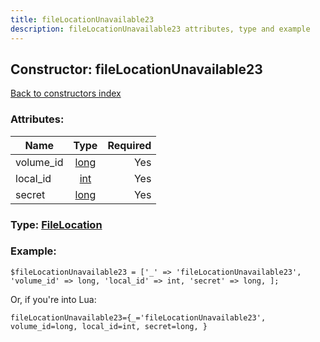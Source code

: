 ```yaml
---
title: fileLocationUnavailable23
description: fileLocationUnavailable23 attributes, type and example
---
```

## Constructor: fileLocationUnavailable23  
[Back to constructors index](index.md)



### Attributes:

| Name     |    Type       | Required |
|----------|:-------------:|---------:|
|volume\_id|[long](../types/long.md) | Yes|
|local\_id|[int](../types/int.md) | Yes|
|secret|[long](../types/long.md) | Yes|



### Type: [FileLocation](../types/FileLocation.md)


### Example:

```
$fileLocationUnavailable23 = ['_' => 'fileLocationUnavailable23', 'volume_id' => long, 'local_id' => int, 'secret' => long, ];
```  

Or, if you're into Lua:  


```
fileLocationUnavailable23={_='fileLocationUnavailable23', volume_id=long, local_id=int, secret=long, }

```


